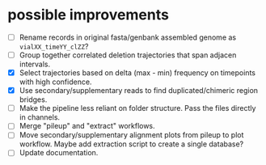# possible improvements

- [ ] Rename records in original fasta/genbank assembled genome as `vialXX_timeYY_clZZ`?
- [ ] Group together correlated deletion trajectories that span adjacen intervals.
- [x] Select trajectories based on delta (max - min) frequency on timepoints with high confidence.
- [x] Use secondary/supplementary reads to find duplicated/chimeric region bridges.
- [ ] Make the pipeline less reliant on folder structure. Pass the files directly in channels.
- [ ] Merge "pileup" and "extract" workflows.
- [ ] Move secondary/supplementary alignment plots from pileup to plot workflow. Maybe add extraction script to create a single database?
- [ ] Update documentation.